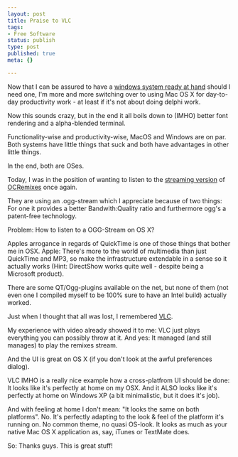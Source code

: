 ```yaml
---
layout: post
title: Praise to VLC
tags:
- Free Software
status: publish
type: post
published: true
meta: {}

---
```

<p>Now that I can be assured to have a <a href="/archives/275-XP-on-the-MacBook-Pro.html">windows system ready at hand</a> should I need one, I'm more and more switching over to using Mac OS X for day-to-day productivity work - at least if it's not about doing delphi work.</p>

<p>Now this sounds crazy, but in the end it all boils down to (IMHO) better font rendering and a
alpha-blended terminal.</p>

<p>Functionality-wise and productivity-wise, MacOS and Windows are on par. Both systems have little things that suck and both have advantages in other little things.</p>

<p>In the end, both are OSes.</p>

<p>Today, I was in the position of wanting to listen to the <a href="http://oc.ormgas.com">streaming version</a> of <a href="http://www.ocremix.org/">OCRemixes</a> once again.</p>

<p>They are using an .ogg-stream which I appreciate because of two things: For one it provides a
better Bandwith:Quality ratio and furthermore ogg's a patent-free technology.</p>

<p>Problem: How to listen to a OGG-Stream on OS X?</p>

<p>Apples arrogance in regards of QuickTime is one of those things that bother me in OSX. Apple: There's more to the world of multimedia than just QuickTime and MP3, so make the infrastructure extendable in a sense so it actually works (Hint: DirectShow works quite well - despite being a Microsoft product).</p>

<p>There are some QT/Ogg-plugins available on the net, but none of them (not even one I compiled myself to be 100% sure to have an Intel build) actually worked.</p>

<p>Just when I thought that all was lost, I remembered <a href="http://www.videolan.org">VLC</a>.</p>

<p>My experience with video already showed it to me: VLC just plays everything you can possibly throw at it. And yes: It managed (and still manages) to play the remixes stream.</p>

<p>And the UI is great on OS X (if you don't look at the awful preferences dialog).</p>

<p>VLC IMHO is a really nice example how a cross-platfrom UI should be done: It looks like it's perfectly at home on my OSX. And it ALSO looks like it's perfectly at home on Windows XP (a bit
minimalistic, but it does it's job).</p>

<p>And with feeling at home I don't mean: "It looks the same on both platforms". No. It's perfectly adapting to the look &amp; feel of the platform it's running on. No common theme, no quasi OS-look. It looks as much as your native Mac OS X application as, say, iTunes or TextMate does.</p>

<p>So: Thanks guys. This is great stuff!</p>
